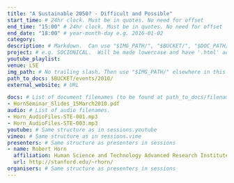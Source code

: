 ```yaml
---
title: "A Sustainable 2050? - Difficult and Possible"
start_time: # 24hr clock. Must be in quotes. No need for offset
end_time: "15:00" # 24hr clock. Must be in quotes. No need for offset
end_date: "18:00" # year-month-day e.g. 2016-01-02
category: 
description: # Markdown.  Can use "$IMG_PATH/", "$BUCKET/", "$DOC_PATH/"
project: # e.g. SOCIONICAL.  Will be made lowercase and have '.html' added to find page.
youtube_playlist: 
venue: LSE
img_path: # No trailing slash. Then use "$IMG_PATH/" elsewhere in this page.
path_to_docs: $BUCKET/events/2010/
external_website: # URL

docs: # List of document filenames (to be found at path_to_docs/filename)
- HornSeminar_Slides_15March2010.pdf
audio: # List of audio filenames.
- Horn_AudioFiles-STE-001.mp3
- Horn_AudioFiles-STE-003.mp3
youtube: # Same structure as in sessions.youtube
vimeo: # Same structure as in sessions.vime
presenters: # Same structure as presenters in sessions
- name: Robert Horn
  affiliation: Human Science and Technology Advanced Research Institute (H-STAR), Stanford University
  url: http://stanford.edu/~rhorn/
organisers: # Same structure as presenters in sessions
---
```

